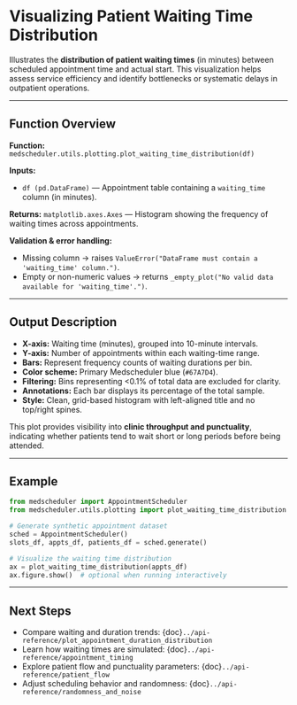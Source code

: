 # Visualizing Patient Waiting Time Distribution

Illustrates the **distribution of patient waiting times** (in minutes) between scheduled appointment time and actual start. This visualization helps assess service efficiency and identify bottlenecks or systematic delays in outpatient operations.

---

## Function Overview
**Function:** `medscheduler.utils.plotting.plot_waiting_time_distribution(df)`

**Inputs:**
- `df (pd.DataFrame)` — Appointment table containing a `waiting_time` column (in minutes).

**Returns:** `matplotlib.axes.Axes` — Histogram showing the frequency of waiting times across appointments.

**Validation & error handling:**
- Missing column → raises `ValueError("DataFrame must contain a 'waiting_time' column.")`.
- Empty or non-numeric values → returns `_empty_plot("No valid data available for 'waiting_time'.")`.

---

## Output Description
- **X-axis:** Waiting time (minutes), grouped into 10-minute intervals.
- **Y-axis:** Number of appointments within each waiting-time range.
- **Bars:** Represent frequency counts of waiting durations per bin.
- **Color scheme:** Primary Medscheduler blue (`#67A7D4`).
- **Filtering:** Bins representing <0.1% of total data are excluded for clarity.
- **Annotations:** Each bar displays its percentage of the total sample.
- **Style:** Clean, grid-based histogram with left-aligned title and no top/right spines.

This plot provides visibility into **clinic throughput and punctuality**, indicating whether patients tend to wait short or long periods before being attended.

---

## Example
```python
from medscheduler import AppointmentScheduler
from medscheduler.utils.plotting import plot_waiting_time_distribution

# Generate synthetic appointment dataset
sched = AppointmentScheduler()
slots_df, appts_df, patients_df = sched.generate()

# Visualize the waiting time distribution
ax = plot_waiting_time_distribution(appts_df)
ax.figure.show()  # optional when running interactively
```

---

## Next Steps
- Compare waiting and duration trends: {doc}`../api-reference/plot_appointment_duration_distribution`  
- Learn how waiting times are simulated: {doc}`../api-reference/appointment_timing`  
- Explore patient flow and punctuality parameters: {doc}`../api-reference/patient_flow`  
- Adjust scheduling behavior and randomness: {doc}`../api-reference/randomness_and_noise`